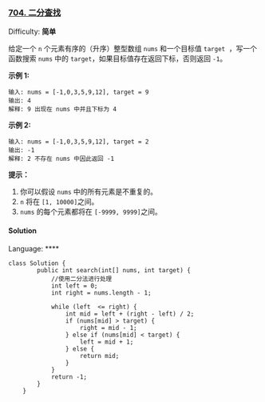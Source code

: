 ### [704\. 二分查找](https://leetcode-cn.com/problems/binary-search/)

Difficulty: **简单**


给定一个 `n` 个元素有序的（升序）整型数组 `nums` 和一个目标值 `target`  ，写一个函数搜索 `nums` 中的 `target`，如果目标值存在返回下标，否则返回 `-1`。

**示例 1:**

```
输入: nums = [-1,0,3,5,9,12], target = 9
输出: 4
解释: 9 出现在 nums 中并且下标为 4
```

**示例 2:**

```
输入: nums = [-1,0,3,5,9,12], target = 2
输出: -1
解释: 2 不存在 nums 中因此返回 -1
```

**提示：**

1.  你可以假设 `nums` 中的所有元素是不重复的。
2.  `n` 将在 `[1, 10000]`之间。
3.  `nums` 的每个元素都将在 `[-9999, 9999]`之间。


#### Solution

Language: ****

```
class Solution {
        public int search(int[] nums, int target) {
            //使用二分法进行处理
            int left = 0;
            int right = nums.length - 1;

            while (left  <= right) {
                int mid = left + (right - left) / 2;
                if (nums[mid] > target) {
                    right = mid - 1;
                } else if (nums[mid] < target) {
                    left = mid + 1;
                } else {
                    return mid;
                }
            }
            return -1;
        }
    }
```
